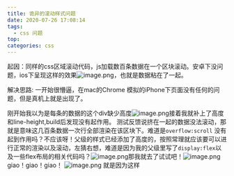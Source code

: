 ```yaml
---
title: 诡异的滚动样式问题
date: 2020-07-26 17:08:14
tags:
  - css 问题
top:
categories: css
---
```

起因：同样的css区域滚动代码，js加载数百条数据在一个区块滚动。安卓下没问题，ios下呈现这样的效果![image.png](https://i.loli.net/2020/07/26/jgkLNhwH5Z3E7Oa.png)，也就是数据粘在了一起。

解决思路: 一开始很懵逼，在mac的Chrome 模拟的iPhone下页面没有任何的问题，但是真机上就是出现了。
<!--more-->
刚开始我以为是每条的数据的这个div缺少高度![image.png](https://i.loli.net/2020/07/26/GyOMB67IcKQZNT4.png)接着我就补上了高度和line-height,build后发现没有起作用。
测试反馈说挤在一起的数据没法滚动，那就是意味这几百条数据一次行全部渲染在该区块下。难道是<code>overflow:scroll</code> 没有起到作用吗？不应该呀！父级的样式已经添加了高度的，按照常理就应该要可以进行正常的渲染以及滚动，左猜右想，难道是因为我的父级里写了<code>display:flex</code>以及一些flex布局的相关代码吗？![image.png](https://i.loli.net/2020/07/26/UStbo4QZIYXlvwz.png)那我就去了试试吧！![image.png](https://i.loli.net/2020/07/26/mSTcPvYQfq2wWBC.png) giao！giao！giao！ ![image.png](https://i.loli.net/2020/07/26/wXYNGZEgj7Tknp4.png)  就是因为这样